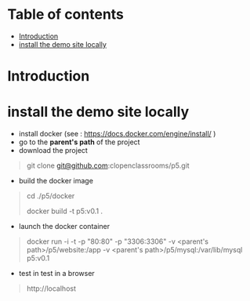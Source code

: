 # Table of contents
*   [Introduction](#introduction)
*   [install the demo site locally](#install-the-demo-site-locally)

# Introduction #

# install the demo site locally #
*   install docker (see : https://docs.docker.com/engine/install/ )
*   go to the **parent's path** of the project
*   download the project
> git clone git@github.com:clopenclassrooms/p5.git
-   build the docker image
> cd ./p5/docker
> 
> docker build -t p5:v0.1 .
*   launch the docker container
> docker run -i -t -p "80:80" -p "3306:3306" -v <parent's path>/p5/website:/app -v <parent's path>/p5/mysql:/var/lib/mysql p5:v0.1
*   test in test in a browser 
> http://localhost


